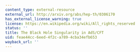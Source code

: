 ```yaml
---
content_type: external-resource
external_url: http://arxiv.org/abs/hep-th/0306170
has_external_license_warning: true
license: https://en.wikipedia.org/wiki/All_rights_reserved
status: ''
title: The Black Hole Singularity in AdS/CFT
uid: feae44cc-6eed-4f2c-a789-4cba34efb653
wayback_url: ''
---
```

